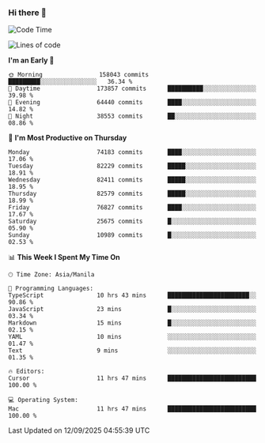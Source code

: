 ### Hi there 👋

<!--START_SECTION:waka-->
![Code Time](http://img.shields.io/badge/Code%20Time-6%2C263%20hrs%2039%20mins-blue)

![Lines of code](https://img.shields.io/badge/From%20Hello%20World%20I%27ve%20Written-146.4%20million%20lines%20of%20code-blue)

**I'm an Early 🐤** 

```text
🌞 Morning                158043 commits      █████████░░░░░░░░░░░░░░░░   36.34 % 
🌆 Daytime                173857 commits      ██████████░░░░░░░░░░░░░░░   39.98 % 
🌃 Evening                64440 commits       ████░░░░░░░░░░░░░░░░░░░░░   14.82 % 
🌙 Night                  38553 commits       ██░░░░░░░░░░░░░░░░░░░░░░░   08.86 % 
```
📅 **I'm Most Productive on Thursday** 

```text
Monday                   74183 commits       ████░░░░░░░░░░░░░░░░░░░░░   17.06 % 
Tuesday                  82229 commits       █████░░░░░░░░░░░░░░░░░░░░   18.91 % 
Wednesday                82411 commits       █████░░░░░░░░░░░░░░░░░░░░   18.95 % 
Thursday                 82579 commits       █████░░░░░░░░░░░░░░░░░░░░   18.99 % 
Friday                   76827 commits       ████░░░░░░░░░░░░░░░░░░░░░   17.67 % 
Saturday                 25675 commits       █░░░░░░░░░░░░░░░░░░░░░░░░   05.90 % 
Sunday                   10989 commits       █░░░░░░░░░░░░░░░░░░░░░░░░   02.53 % 
```


📊 **This Week I Spent My Time On** 

```text
🕑︎ Time Zone: Asia/Manila

💬 Programming Languages: 
TypeScript               10 hrs 43 mins      ███████████████████████░░   90.86 % 
JavaScript               23 mins             █░░░░░░░░░░░░░░░░░░░░░░░░   03.34 % 
Markdown                 15 mins             █░░░░░░░░░░░░░░░░░░░░░░░░   02.15 % 
YAML                     10 mins             ░░░░░░░░░░░░░░░░░░░░░░░░░   01.47 % 
Text                     9 mins              ░░░░░░░░░░░░░░░░░░░░░░░░░   01.35 % 

🔥 Editors: 
Cursor                   11 hrs 47 mins      █████████████████████████   100.00 % 

💻 Operating System: 
Mac                      11 hrs 47 mins      █████████████████████████   100.00 % 
```


 Last Updated on 12/09/2025 04:55:39 UTC
<!--END_SECTION:waka-->


<!--
**rad182/rad182** is a ✨ _special_ ✨ repository because its `README.md` (this file) appears on your GitHub profile.

Here are some ideas to get you started:

- 🔭 I’m currently working on ...
- 🌱 I’m currently learning ...
- 👯 I’m looking to collaborate on ...
- 🤔 I’m looking for help with ...
- 💬 Ask me about ...
- 📫 How to reach me: ...
- 😄 Pronouns: ...
- ⚡ Fun fact: ...
-->

